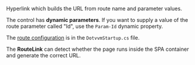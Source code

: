 Hyperlink which builds the URL from route name and parameter values.

The control has **dynamic parameters**. If you want to supply a value of the route parameter called "Id", use the `Param-Id` dynamic property.

The [route configuration](/docs/tutorials/basics-routing) is in the `DotvvmStartup.cs` file.

The **RouteLink** can detect whether the page runs inside the SPA container and generate the correct URL.